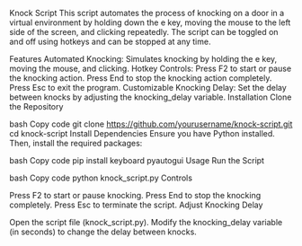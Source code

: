 Knock Script
This script automates the process of knocking on a door in a virtual environment by holding down the e key, moving the mouse to the left side of the screen, and clicking repeatedly. The script can be toggled on and off using hotkeys and can be stopped at any time.

Features
Automated Knocking: Simulates knocking by holding the e key, moving the mouse, and clicking.
Hotkey Controls:
Press F2 to start or pause the knocking action.
Press End to stop the knocking action completely.
Press Esc to exit the program.
Customizable Knocking Delay: Set the delay between knocks by adjusting the knocking_delay variable.
Installation
Clone the Repository

bash
Copy code
git clone https://github.com/yourusername/knock-script.git
cd knock-script
Install Dependencies Ensure you have Python installed. Then, install the required packages:

bash
Copy code
pip install keyboard pyautogui
Usage
Run the Script

bash
Copy code
python knock_script.py
Controls

Press F2 to start or pause knocking.
Press End to stop the knocking completely.
Press Esc to terminate the script.
Adjust Knocking Delay

Open the script file (knock_script.py).
Modify the knocking_delay variable (in seconds) to change the delay between knocks.
